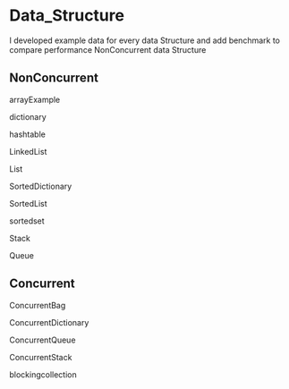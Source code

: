 # Data_Structure
I developed example data for every data Structure and add benchmark to compare performance NonConcurrent data Structure

## NonConcurrent
arrayExample

dictionary

hashtable

LinkedList

List

SortedDictionary

SortedList

sortedset

Stack

Queue


## Concurrent
ConcurrentBag

ConcurrentDictionary

ConcurrentQueue

ConcurrentStack

blockingcollection
